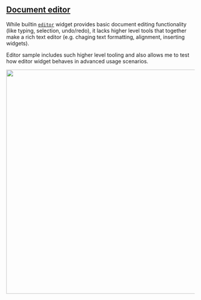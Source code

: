 ## [Document editor](document-editor.red)

While builtin [`editor`](../../reference.md#editor) widget provides basic document editing functionality (like typing, selection, undo/redo), it lacks higher level tools that together make a rich text editor (e.g. chaging text formatting, alignment, inserting widgets).

Editor sample includes such higher level tooling and also allows me to test how editor widget behaves in advanced usage scenarios.

<img width=600 src=https://codeberg.org/hiiamboris/media/raw/branch/master/spaces/sample-document-editor.gif></img>
